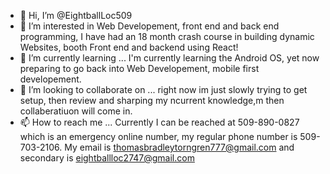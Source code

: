 - 👋 Hi, I’m @EightballLoc509
- 👀 I’m interested in Web Developement, front end and back end programming, I have had an 18 month crash course in building dynamic Websites, booth Front end and backend using React! 
- 🌱 I’m currently learning ... I'm currently learning the Android OS, yet now preparing to go back into Web Developement, mobile first developement.
- 💞️ I’m looking to collaborate on ... right now im just slowly trying to get setup, then review  and sharping my ncurrent knowledge,m then collaberatiuon will come in.
- 📫 How to reach me ... Currently I can be reached at 509-890-0827 which is an emergency online number, my regular phone number is 509-703-2106. My email is thomasbradleytorngren777@gmail.com and secondary is eightballloc2747@gmail.com 

<!---
EightballLoc509/EightballLoc509 is a ✨ special ✨ repository because its `README.md` (this file) appears on your GitHub profile.
You can click the Preview link to take a look at your changes.
--->
